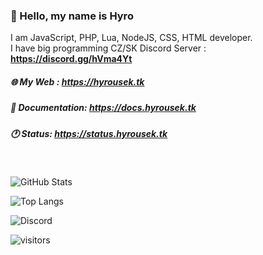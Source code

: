 ### 💨 Hello, my name is Hyro
I am JavaScript, PHP, Lua, NodeJS, CSS, HTML developer.<br>
I have big programming CZ/SK Discord Server : **https://discord.gg/hVma4Yt**

##### 🌐 My Web : https://hyrousek.tk
##### 💬 Documentation: https://docs.hyrousek.tk
##### 🕐 Status: https://status.hyrousek.tk
<br>

![GitHub Stats](https://github-readme-stats.vercel.app/api?username=xHyroM&show_icons=true&theme=dark)

![Top Langs](https://github-readme-stats.vercel.app/api/top-langs/?username=xHyroM&theme=dark&layout=compact)

![Discord](https://raw.githubusercontent.com/xHyroM/xHyroM/master/dc.png)

 ![visitors](https://visitor-badge.laobi.icu/badge?page_id=xHyroM.xHyroM)
